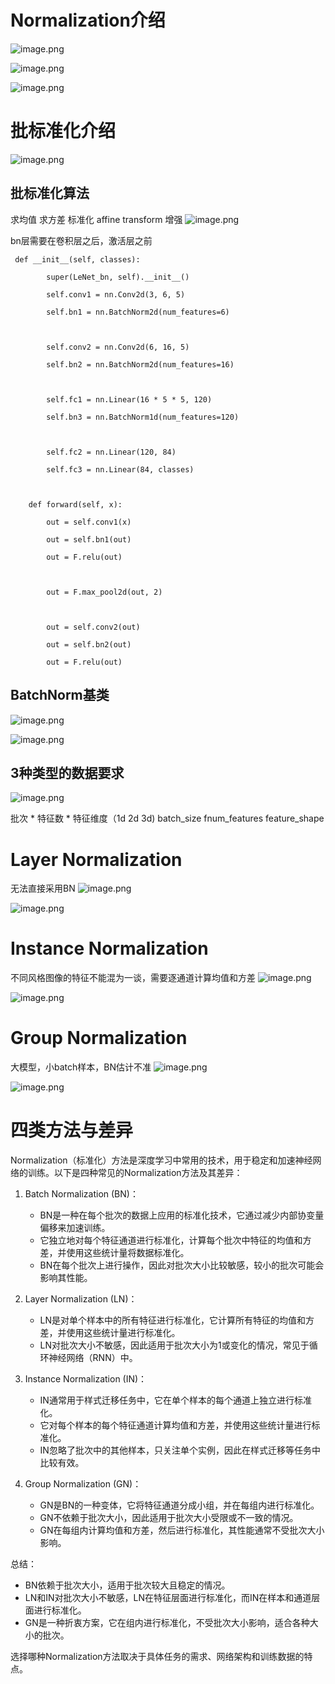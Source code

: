 
# Normalization介绍
![image.png](https://kashiwa-pic.oss-cn-beijing.aliyuncs.com/20240306145640.png)

![image.png](https://kashiwa-pic.oss-cn-beijing.aliyuncs.com/20240306145801.png)

![image.png](https://kashiwa-pic.oss-cn-beijing.aliyuncs.com/20240306151427.png)

# 批标准化介绍
![image.png](https://kashiwa-pic.oss-cn-beijing.aliyuncs.com/20240306113601.png)

## 批标准化算法 
求均值
求方差
标准化
affine transform 增强
![image.png](https://kashiwa-pic.oss-cn-beijing.aliyuncs.com/20240306113814.png)

bn层需要在卷积层之后，激活层之前
```
 def __init__(self, classes):

        super(LeNet_bn, self).__init__()

        self.conv1 = nn.Conv2d(3, 6, 5)

        self.bn1 = nn.BatchNorm2d(num_features=6)

  

        self.conv2 = nn.Conv2d(6, 16, 5)

        self.bn2 = nn.BatchNorm2d(num_features=16)

  

        self.fc1 = nn.Linear(16 * 5 * 5, 120)

        self.bn3 = nn.BatchNorm1d(num_features=120)

  

        self.fc2 = nn.Linear(120, 84)

        self.fc3 = nn.Linear(84, classes)

  

    def forward(self, x):

        out = self.conv1(x)

        out = self.bn1(out)

        out = F.relu(out)

  

        out = F.max_pool2d(out, 2)

  

        out = self.conv2(out)

        out = self.bn2(out)

        out = F.relu(out)
```


## BatchNorm基类
![image.png](https://kashiwa-pic.oss-cn-beijing.aliyuncs.com/20240306114534.png)


![image.png](https://kashiwa-pic.oss-cn-beijing.aliyuncs.com/20240306114754.png)

## 3种类型的数据要求
![image.png](https://kashiwa-pic.oss-cn-beijing.aliyuncs.com/20240306115529.png)


批次 * 特征数 * 特征维度（1d 2d 3d)
batch_size     fnum_features   feature_shape

# Layer Normalization
无法直接采用BN
![image.png](https://kashiwa-pic.oss-cn-beijing.aliyuncs.com/20240306145858.png)

![image.png](https://kashiwa-pic.oss-cn-beijing.aliyuncs.com/20240306150006.png)


# Instance Normalization
不同风格图像的特征不能混为一谈，需要逐通道计算均值和方差
![image.png](https://kashiwa-pic.oss-cn-beijing.aliyuncs.com/20240306150346.png)

![image.png](https://kashiwa-pic.oss-cn-beijing.aliyuncs.com/20240306150502.png)


# Group Normalization
大模型，小batch样本，BN估计不准
![image.png](https://kashiwa-pic.oss-cn-beijing.aliyuncs.com/20240306150729.png)

![image.png](https://kashiwa-pic.oss-cn-beijing.aliyuncs.com/20240306150921.png)


# 四类方法与差异
Normalization（标准化）方法是深度学习中常用的技术，用于稳定和加速神经网络的训练。以下是四种常见的Normalization方法及其差异：

1. Batch Normalization (BN)：
   - BN是一种在每个批次的数据上应用的标准化技术，它通过减少内部协变量偏移来加速训练。
   - 它独立地对每个特征通道进行标准化，计算每个批次中特征的均值和方差，并使用这些统计量将数据标准化。
   - BN在每个批次上进行操作，因此对批次大小比较敏感，较小的批次可能会影响其性能。

2. Layer Normalization (LN)：
   - LN是对单个样本中的所有特征进行标准化，它计算所有特征的均值和方差，并使用这些统计量进行标准化。
   - LN对批次大小不敏感，因此适用于批次大小为1或变化的情况，常见于循环神经网络（RNN）中。

3. Instance Normalization (IN)：
   - IN通常用于样式迁移任务中，它在单个样本的每个通道上独立进行标准化。
   - 它对每个样本的每个特征通道计算均值和方差，并使用这些统计量进行标准化。
   - IN忽略了批次中的其他样本，只关注单个实例，因此在样式迁移等任务中比较有效。

4. Group Normalization (GN)：
   - GN是BN的一种变体，它将特征通道分成小组，并在每组内进行标准化。
   - GN不依赖于批次大小，因此适用于批次大小受限或不一致的情况。
   - GN在每组内计算均值和方差，然后进行标准化，其性能通常不受批次大小影响。

总结：
- BN依赖于批次大小，适用于批次较大且稳定的情况。
- LN和IN对批次大小不敏感，LN在特征层面进行标准化，而IN在样本和通道层面进行标准化。
- GN是一种折衷方案，它在组内进行标准化，不受批次大小影响，适合各种大小的批次。

选择哪种Normalization方法取决于具体任务的需求、网络架构和训练数据的特点。